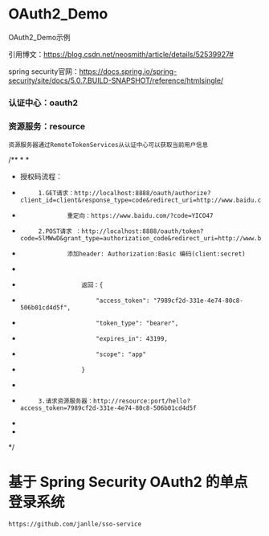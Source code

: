 # OAuth2_Demo
OAuth2_Demo示例

引用博文：https://blog.csdn.net/neosmith/article/details/52539927#

spring security官网：https://docs.spring.io/spring-security/site/docs/5.0.7.BUILD-SNAPSHOT/reference/htmlsingle/

### 认证中心：oauth2
### 资源服务：resource
	
	
	资源服务器通过RemoteTokenServices从认证中心可以获取当前用户信息




/**
 * 
 * 
 * 授权码流程：
 * 			1.GET请求：http://localhost:8888/oauth/authorize?client_id=client&response_type=code&redirect_uri=http://www.baidu.com
 * 			     	重定向：https://www.baidu.com/?code=YICO47	
 * 			2.POST请求 ：http://localhost:8888/oauth/token?code=5lMWwD&grant_type=authorization_code&redirect_uri=http://www.baidu.com&scope=app 
 * 					添加header: Authorization:Basic 编码(client:secret)
 * 											     		
 * 						返回：{
 *						    "access_token": "7989cf2d-331e-4e74-80c8-506b01cd4d5f",
 *						    "token_type": "bearer",
 *						    "expires_in": 43199,
 *						    "scope": "app"
 *						}
 *
 *			3.请求资源服务器：http://resource:port/hello?access_token=7989cf2d-331e-4e74-80c8-506b01cd4d5f
 *
 *
 */
 
 
 
 
 
 # 基于 Spring Security OAuth2 的单点登录系统
 	https://github.com/janlle/sso-service
